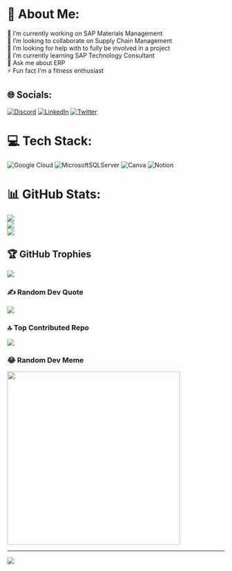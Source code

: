 # 💫 About Me:
🔭 I’m currently working on SAP Materials Management<br>👯 I’m looking to collaborate on Supply Chain Management<br>🤝 I’m looking for help with to fully be involved in a project<br>🌱 I’m currently learning SAP Technology Consultant<br>💬 Ask me about ERP <br>⚡ Fun fact I'm a fitness enthusiast


## 🌐 Socials:
[![Discord](https://img.shields.io/badge/Discord-%237289DA.svg?logo=discord&logoColor=white)](https://discord.gg/https://discord.gg/EKcNNnz85B) [![LinkedIn](https://img.shields.io/badge/LinkedIn-%230077B5.svg?logo=linkedin&logoColor=white)](https://linkedin.com/in/https://www.linkedin.com/in/lynda-oguzie-b14b84b4) [![Twitter](https://img.shields.io/badge/Twitter-%231DA1F2.svg?logo=Twitter&logoColor=white)](https://twitter.com/https://twitter.com/lynurban_/photo) 

# 💻 Tech Stack:
![Google Cloud](https://img.shields.io/badge/Google%20Cloud-%234285F4.svg?style=for-the-badge&logo=google-cloud&logoColor=white) ![MicrosoftSQLServer](https://img.shields.io/badge/Microsoft%20SQL%20Sever-CC2927?style=for-the-badge&logo=microsoft%20sql%20server&logoColor=white) ![Canva](https://img.shields.io/badge/Canva-%2300C4CC.svg?style=for-the-badge&logo=Canva&logoColor=white) ![Notion](https://img.shields.io/badge/Notion-%23000000.svg?style=for-the-badge&logo=notion&logoColor=white)
# 📊 GitHub Stats:
![](https://github-readme-stats.vercel.app/api?username=Lynurban&theme=radical&hide_border=true&include_all_commits=true&count_private=true)<br/>
![](https://github-readme-streak-stats.herokuapp.com/?user=Lynurban&theme=radical&hide_border=true)<br/>
![](https://github-readme-stats.vercel.app/api/top-langs/?username=Lynurban&theme=radical&hide_border=true&include_all_commits=true&count_private=true&layout=compact)

## 🏆 GitHub Trophies
![](https://github-profile-trophy.vercel.app/?username=Lynurban&theme=radical&no-frame=false&no-bg=true&margin-w=4)

### ✍️ Random Dev Quote
![](https://quotes-github-readme.vercel.app/api?type=horizontal&theme=radical)

### 🔝 Top Contributed Repo
![](https://github-contributor-stats.vercel.app/api?username=Lynurban&limit=5&theme=radical&combine_all_yearly_contributions=true)

### 😂 Random Dev Meme
<img src='https://randommeme-five.vercel.app/' style="height: 400px;"/>

---
[![](https://visitcount.itsvg.in/api?id=Lynurban&icon=0&color=0)](https://visitcount.itsvg.in)

<!-- Proudly created with GPRM ( https://gprm.itsvg.in ) -->
